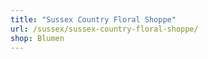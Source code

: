 ```yaml
---
title: "Sussex Country Floral Shoppe"
url: /sussex/sussex-country-floral-shoppe/
shop: Blumen
---
```

